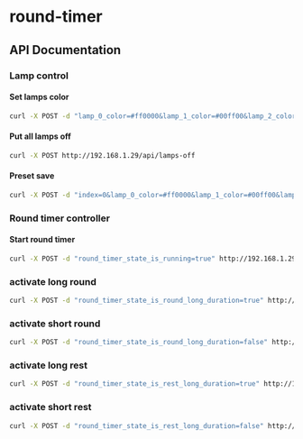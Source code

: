 # round-timer


## API Documentation

### Lamp control

#### Set lamps color

```sh
curl -X POST -d "lamp_0_color=#ff0000&lamp_1_color=#00ff00&lamp_2_color=#0000ff" http://192.168.1.29/api/lamps
```

#### Put all lamps off

```sh
curl -X POST http://192.168.1.29/api/lamps-off
```

#### Preset save

```sh
curl -X POST -d "index=0&lamp_0_color=#ff0000&lamp_1_color=#00ff00&lamp_2_color=#0000ff" http://192.168.1.29/api/lamps-presets
```


### Round timer controller

#### Start round timer

```sh
curl -X POST -d "round_timer_state_is_running=true" http://192.168.1.29/api/controls
```

### activate long round

```sh
curl -X POST -d "round_timer_state_is_round_long_duration=true" http://192.168.1.29/api/controls
```

### activate short round

```sh
curl -X POST -d "round_timer_state_is_round_long_duration=false" http://192.168.1.29/api/controls
```


### activate long rest

```sh
curl -X POST -d "round_timer_state_is_rest_long_duration=true" http://192.168.1.29/api/controls
```

### activate short rest

```sh
curl -X POST -d "round_timer_state_is_rest_long_duration=false" http://192.168.1.29/api/controls
```
